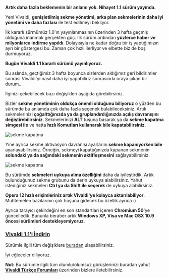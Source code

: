 **Artık daha fazla beklemenin bir anlamı yok. Nihayet 1.1 sürüm yayında.**

Yeni Vivaldi, **genişletilmiş sekme yönetimi, arka plan sekmelerinin daha iyi yönetimi ve daha fazlası** ile test edilmeyi bekliyor.

İlk kararlı sürmümüz 1.0'ın yayınlanmasının üzerinden 3 hafta geçmiş olduğuna inanmak gerçekten güç. İlk sürüm ardından **yüzlerce haber ve milyonlarca indirme yapıldı**. Dolayısıyla ne kadar doğru bir iş yaptığımızın ayrı bir göstergesi bu. Zaman çok hızlı ilerliyor ve elbette biz de boş durmuyoruz.

**Bugün Vivaldi 1.1 kararlı sürümü yayınlıyoruz.**

Bu aslında, geçtiğimiz 3 hafta boyunca sizlerden aldığımız geri bildirimler sonrası Vivaldi'yi nasıl daha iyi yapabiliriz sonrasında oraya çıkan bir durum...

İlginizi çekebilecek bazı değişikleri aşağıda görebilirsiniz.

Bizler **sekme yönetiminin oldukça önemli olduğunu biliyoruz** o yüzden bu sürümde bu anlamda çok daha fazla seçenek bulabileceksiniz. Artık sekmelerinizi **çoğalttığınızda ya da gruplandırdığınızda açılış davranışını değiştirebilirsiniz**. Sekmelerinizi **ALT** tuşuna basarak ya da **sekme kapatma simgesi ile** ve hatta **hızlı Komutları kullanarak bile kapatabilirsiniz**.

![sekme kapatma](https://vivaldi.net/images/close-all-other-tabs.gif#full-width)

Yine ayrıca sekme aktivasyon davranışı ayarlarını **sekme kapanıyorken bile** ayarlayabilirsiniz. Örneğin, sekmeyi kapattığınızda kapanan sekmenin **solundaki ya da sağındaki sekmenin aktifleşmesini** sağlayabilirsiniz.

![sekme kapatma](https://vivaldi.net/images/tab-closing.gif#full-width)

Bu sürümde **sekmeleri uykuya alma özelliğini** daha da iyileştirdik. Artık bulunduğunuz sekme grubunu da derin uykuya alabilirsiniz. Yahut istediğiniz sekmeleri **Ctrl ya da Shift ile seçerek** de uykuya alabilirsiniz.

**Opera 12 hızlı erişimleriniz artık Vivaldi'ye kolayca aktarılabiliyor**. Muhtemelen bazılarının çok hoşuna gidecek bu özellik ayrıca :)

Ayrıca tarayıcı çekirdeğini en son standartları içeren  **Chromium 50**'ye güncelledik. Bununla beraber artık **Windows XP, Visa ve Mac OSX 10.9 öncesi sürümleri destekleyemiyoruz**.

### [Vivaldi 1.1'i İndirin](https://vivaldi.com/)

Sürümle ilgili tüm değişiklere [buradan](https://update.vivaldi.com/update/1.0/relnotes/1.1.453.47.html) ulaşabilirsiniz.

İyi eğleceler diliyoruz.


**Not:** Bu sürümle ilgili tüm olumlu/olumsuz görüşlerinizi buradan yahut **[Vivaldi Türkçe Forumları](https://vivaldi.net/forum/turkish)** üzerinden bizlere iletebilirsiniz.
